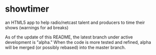 # showtimer
an HTML5 app to help radio/netcast talent and producers to time their shows (warnings for ad breaks)

As of the update of this README, the latest branch under active development is "alpha."  When the code is more tested and refined, alpha will be merged (or possibly rebased) into the master branch.
